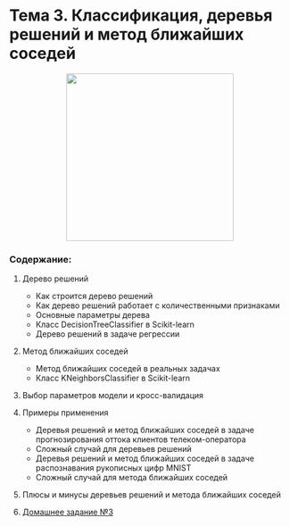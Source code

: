 # Тема 3. Классификация, деревья решений и метод ближайших соседей

<p align="center">
  <a href="https://habr.com/ru/company/ods/blog/323210/">
    <img height="300" src="https://miro.medium.com/max/1289/1*5Tt3NDpNobfU_YeKglBRyQ.jpeg">
  </a>
</p>

### Содержание:
1. Дерево решений
    - Как строится дерево решений
    - Как дерево решений работает с количественными признаками
    - Основные параметры дерева
    - Класс DecisionTreeClassifier в Scikit-learn
    - Дерево решений в задаче регрессии
    
2. Метод ближайших соседей
    - Метод ближайших соседей в реальных задачах
    - Класс KNeighborsClassifier в Scikit-learn
    
3. Выбор параметров модели и кросс-валидация
4. Примеры применения
    - Деревья решений и метод ближайших соседей в задаче прогнозирования оттока клиентов телеком-оператора
    - Сложный случай для деревьев решений
    - Деревья решений и метод ближайших соседей в задаче распознавания рукописных цифр MNIST
    - Сложный случай для метода ближайших соседей
    
5. Плюсы и минусы деревьев решений и метода ближайших соседей
6. [Домашнее задание №3](assignment)
